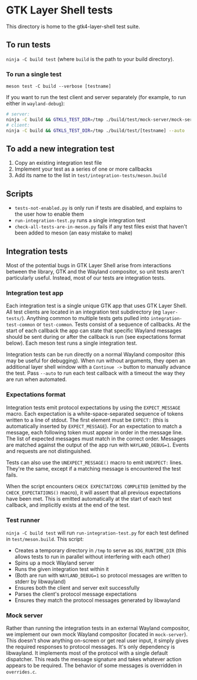 # GTK Layer Shell tests
This directory is home to the gtk4-layer-shell test suite.

## To run tests
`ninja -C build test` (where `build` is the path to your build directory).

### To run a single test
```
meson test -C build --verbose [testname]
```

If you want to run the test client and server separately (for example, to run either in `wayland-debug`):
```bash
# server:
ninja -C build && GTKLS_TEST_DIR=/tmp ./build/test/mock-server/mock-server
# client:
ninja -C build && GTKLS_TEST_DIR=/tmp ./build/test/[testname] --auto
```

## To add a new integration test
1. Copy an existing integration test file
2. Implement your test as a series of one or more callbacks
3. Add its name to the list in `test/integration-tests/meson.build`

## Scripts
- `tests-not-enabled.py` is only run if tests are disabled, and explains to the user how to enable them
- `run-integration-test.py` runs a single integration test
- `check-all-tests-are-in-meson.py` fails if any test files exist that haven't been added to meson (an easy mistake to make)

## Integration tests
Most of the potential bugs in GTK Layer Shell arise from interactions between the library, GTK and the Wayland compositor, so unit tests aren't particularly useful. Instead, most of our tests are integration tests.

### Integration test app
Each integration test is a single unique GTK app that uses GTK Layer Shell. All test clients are located in an integration test subdirectory (eg `layer-tests/`). Anything common to multiple tests gets pulled into `integration-test-common` or `test-common`. Tests consist of a sequence of callbacks. At the start of each callback the app can state that specific Wayland messages should be sent during or after the callback is run (see expectations format below). Each meson test runs a single integration test.

Integration tests can be run directly on a normal Wayland compositor (this may be useful for debugging). When run without arguments, they open an additional layer shell window with a `Continue ->` button to manually advance the test. Pass `--auto` to run each test callback with a timeout the way they are run when automated.

### Expectations format
Integration tests emit protocol expectations by using the `EXPECT_MESSAGE` macro. Each expectation is a white-space-separated sequence of tokens written to a line of stdout. The first element must be `EXPECT:` (this is automatically inserted by `EXPECT_MESSAGE`). For an expectation to match a message, each following token must appear in order in the message line. The list of expected messages must match in the correct order. Messages are matched against the output of the app run with `WAYLAND_DEBUG=1`. Events and requests are not distinguished.

Tests can also use the `UNEXPECT_MESSAGE()` macro to emit `UNEXPECT:` lines. They're the same, except if a matching message is encountered the test fails.

When the script encounters `CHECK EXPECTATIONS COMPLETED` (emitted by the `CHECK_EXPECTATIONS()` macro), it will assert that all previous expectations have been met. This is emitted automatically at the start of each test callback, and implicitly exists at the end of the test.

### Test runner
`ninja -C build test` will run `run-integration-test.py` for each test defined in `test/meson.build`. This script:
- Creates a temporary directory in `/tmp` to serve as `XDG_RUNTIME_DIR` (this allows tests to run in parallel without interfering with each other)
- Spins up a mock Wayland server
- Runs the given integration test within it
- (Both are run with `WAYLAND_DEBUG=1` so protocol messages are written to stderr by libwayland)
- Ensures both the client and server exit successfully
- Parses the client's protocol message expectations
- Ensures they match the protocol messages generated by libwayland

### Mock server
Rather than running the integration tests in an external Wayland compositor, we implement our own mock Wayland compositor (located in `mock-server`). This doesn't show anything on-screen or get real user input, it simply gives the required responses to protocol messages. It's only dependency is libwayland. It implements most of the protocol with a single default dispatcher. This reads the message signature and takes whatever action appears to be required. The behavior of some messages is overridden in `overrides.c`.
